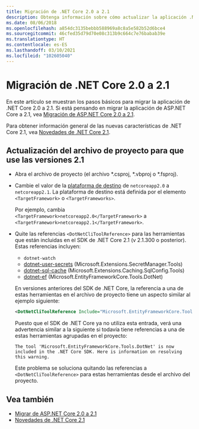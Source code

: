 ```yaml
---
title: Migración de .NET Core 2.0 a 2.1
description: Obtenga información sobre cómo actualizar la aplicación .NET Core 2.0 a 2.1.
ms.date: 08/06/2018
ms.openlocfilehash: a854dc3135bebbb588969a8c8a5e582b52d6bce4
ms.sourcegitcommit: 46cfed35d79d70e08c313b9c664c7e76babab39e
ms.translationtype: HT
ms.contentlocale: es-ES
ms.lasthandoff: 03/10/2021
ms.locfileid: "102605040"
---
```

# <a name="migrate-from-net-core-20-to-21"></a>Migración de .NET Core 2.0 a 2.1

En este artículo se muestran los pasos básicos para migrar la aplicación de .NET Core 2.0 a 2.1. Si está pensando en migrar la aplicación de ASP.NET Core a 2.1, vea [Migración de ASP.NET Core 2.0 a 2.1](/aspnet/core/migration/20_21).

Para obtener información general de las nuevas características de .NET Core 2.1, vea [Novedades de .NET Core 2.1](../whats-new/dotnet-core-2-1.md).

## <a name="update-the-project-file-to-use-21-versions"></a>Actualización del archivo de proyecto para que use las versiones 2.1

- Abra el archivo de proyecto (el archivo \*.csproj, \*.vbproj o \*.fsproj).

- Cambie el valor de la [plataforma de destino](../../standard/frameworks.md) de `netcoreapp2.0` a `netcoreapp2.1`. La plataforma de destino está definida por el elemento `<TargetFramework>` o `<TargetFrameworks>`.

  Por ejemplo, cambia `<TargetFramework>netcoreapp2.0</TargetFramework>` a `<TargetFramework>netcoreapp2.1</TargetFramework>`.

- Quite las referencias `<DotNetCliToolReference>` para las herramientas que están incluidas en el SDK de .NET Core 2.1 (v 2.1.300 o posterior). Estas referencias incluyen:

  - `dotnet-watch`
  - [dotnet-user-secrets](https://github.com/dotnet/aspnetcore/blob/master/src/Tools/dotnet-user-secrets/README.md) (Microsoft.Extensions.SecretManager.Tools)
  - [dotnet-sql-cache](https://github.com/dotnet/aspnetcore/blob/master/src/Tools/dotnet-sql-cache/README.md) (Microsoft.Extensions.Caching.SqlConfig.Tools)
  - [dotnet-ef](/ef/core/miscellaneous/cli/dotnet) (Microsoft.EntityFrameworkCore.Tools.DotNet)
  
  En versiones anteriores del SDK de .NET Core, la referencia a una de estas herramientas en el archivo de proyecto tiene un aspecto similar al ejemplo siguiente:

  ```xml
  <DotNetCliToolReference Include="Microsoft.EntityFrameworkCore.Tools.DotNet" Version="2.0.0" />
  ```

  Puesto que el SDK de .NET Core ya no utiliza esta entrada, verá una advertencia similar a la siguiente si todavía tiene referencias a una de estas herramientas agrupadas en el proyecto:
  
  `The tool 'Microsoft.EntityFrameworkCore.Tools.DotNet' is now included in the .NET Core SDK. Here is information on resolving this warning.`
  
  Este problema se soluciona quitando las referencias a `<DotNetCliToolReference>` para estas herramientas desde el archivo del proyecto.

## <a name="see-also"></a>Vea también

- [Migrar de ASP.NET Core 2.0 a 2.1](/aspnet/core/migration/20_21)
- [Novedades de .NET Core 2.1](../whats-new/dotnet-core-2-1.md)
